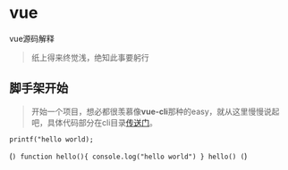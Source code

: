 # vue
vue源码解释
> 纸上得来终觉浅，绝知此事要躬行

## 脚手架开始
> 开始一个项目，想必都很羡慕像**vue-cli**那种的easy，就从这里慢慢说起吧，具体代码部分在cli目录[传送门](www.baidu.com)。

`printf("hello world);`

(```)
function hello(){
  console.log("hello world")
}
hello()
(```)
